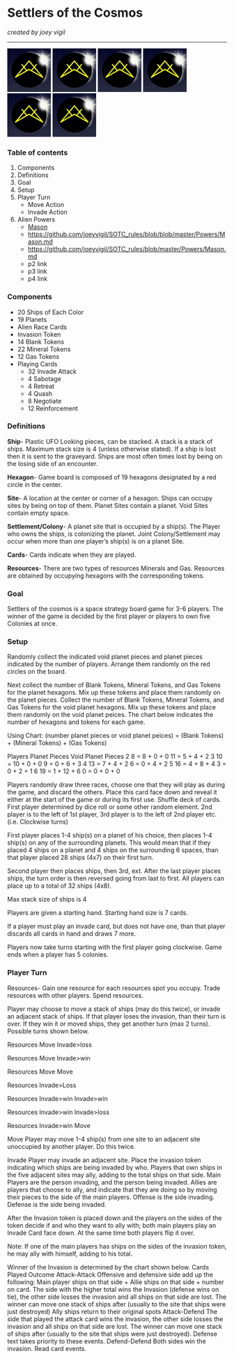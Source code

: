 # Settlers of the Cosmos 
*created by joey vigil*

---

![alt text](https://github.com/joeyvigil/SOTC_rules/blob/master/images/logo2.png?raw=true "Logo") ![alt text](https://github.com/joeyvigil/SOTC_rules/blob/master/images/logo2.png?raw=true "Logo") ![alt text](https://github.com/joeyvigil/SOTC_rules/blob/master/images/logo2.png?raw=true "Logo") ![alt text](https://github.com/joeyvigil/SOTC_rules/blob/master/images/logo2.png?raw=true "Logo") ![alt text](https://github.com/joeyvigil/SOTC_rules/blob/master/images/logo2.png?raw=true "Logo") ![alt text](https://github.com/joeyvigil/SOTC_rules/blob/master/images/logo2.png?raw=true "Logo") 

### Table of contents
1. Components
2. Definitions
3. Goal
4. Setup
5. Player Turn
   * Move Action
   * Invade Action
6. Alien Powers
   * [Mason](../master/Powers/Mason.md)
   * https://github.com/joeyvigil/SOTC_rules/blob/blob/master/Powers/Mason.md
   * https://github.com/joeyvigil/SOTC_rules/blob/master/Powers/Mason.md
   * p2 link
   * p3 link
   * p4 link
### Components
* 20 Ships of Each Color
* 19 Planets
* Alien Race Cards
* Invasion Token
* 14 Blank Tokens
* 22 Mineral Tokens
* 12 Gas Tokens
* Playing Cards
  * 32 Invade Attack
  * 4 Sabotage
  * 4 Retreat
  * 4 Quash
  * 8 Negotiate
  * 12 Reinforcement
### Definitions
**Ship**- Plastic UFO Looking pieces, can be stacked. A stack is a stack of ships. Maximum stack size is 4 (unless otherwise stated). If a ship is lost then it is sent to the graveyard. Ships are most often times lost by being on the losing side of an encounter.

**Hexagon**- Game board is composed of 19 hexagons designated by a red circle in the center.  

**Site**- A location at the center or corner of a hexagon. Ships can occupy sites by being on top of them. Planet Sites contain a planet. Void Sites contain empty space.

**Settlement/Colony**- A planet site that is occupied by a ship(s). The Player who owns the ships, is colonizing the planet. Joint Colony/Settlement may occur when more than one player’s ship(s) is on a planet Site. 

**Cards**- Cards indicate when they are played. 

**Resources**- There are two types of resources Minerals and Gas. Resources are obtained by occupying hexagons with the corresponding tokens. 


### Goal
Settlers of the cosmos is a space strategy board game for 3-6 players. The winner of the game is decided by the first player or players to own five Colonies at once.

### Setup 
Randomly collect the indicated void planet pieces and planet pieces indicated by the number of players. Arrange them randomly on the red circles on the board. 
 
Next collect the number of Blank Tokens, Mineral Tokens, and Gas Tokens for the planet hexagons. Mix up these tokens and place them randomly on the planet pieces. Collect the number of Blank Tokens, Mineral Tokens, and Gas Tokens for the void planet hexagons. Mix up these tokens and place them randomly on the void planet peices. The chart below indicates the number of hexagons and tokens for each game.

Using Chart:  (number planet pieces or void planet peices) = (Blank Tokens) + (Mineral Tokens) + (Gas Tokens) 
 
 
Players	Planet Pieces	Void Planet Pieces 
2	8 = 8 + 0 + 0	11 = 5 + 4 + 2
3	10 = 10 + 0 + 0	9 = 0 + 6 + 3
4	13 = 7 + 4 + 2	6 = 0 + 4 + 2
5	16 = 4 + 8 + 4	3 = 0 + 2 + 1
6	19 = 1 + 12 + 6	0 = 0 + 0 + 0

Players randomly draw three races, choose one that they will play as during the game, and discard the others. Place this card face down and reveal it either at the start of the game or during its first use. Shuffle deck of cards. First player determined by dice roll or some other random element. 2nd player is to the left of 1st player, 3rd player is to the left of 2nd player etc. (i.e. Clockwise turns)

First player places 1-4 ship(s) on a planet of his choice, then places 1-4 ship(s) on any of the surrounding planets. This would mean that if they placed 4 ships on a planet and 4 ships on the surrounding 6 spaces, than that player placed 28 ships (4x7) on their first turn. 

Second player then places ships, then 3rd, ext. After the last player places ships, the turn order is then reversed going from last to first. All players can place up to a total of 32 ships (4x8). 

Max stack size of ships is 4

Players are given a starting hand. Starting hand size is 7 cards. 

If a player must play an invade card, but does not have one, than that player discards all cards in hand and draws 7 more.

Players now take turns starting with the first player going clockwise. Game ends when a player has 5 colonies. 

### Player Turn

Resources- Gain one resource for each resources spot you occupy. Trade resources with other players. Spend resources. 

Player may choose to move a stack of ships (may do this twice), or invade an adjacent stack of ships. If that player loses the invasion, than their turn is over. If they win it or moved ships, they get another turn (max 2 turns). Possible turns shown below.

Resources
Move 
Invade>loss

Resources
Move 
Invade>win

Resources
Move
Move

Resources
Invade>Loss

Resources
Invade>win
Invade>win

Resources
Invade>win
Invade>loss

Resources
Invade>win
Move


Move
Player may move 1-4 ship(s) from one site to an adjacent site unoccupied by another player. Do this twice.

Invade
Player may invade an adjacent site. Place the invasion token indicating which ships are being invaded by who. Players that own ships in the five adjacent sites may ally, adding to the total ships on that side. Main Players are the person invading, and the person being invaded. Allies are players that choose to ally, and indicate that they are doing so by moving their pieces to the side of the main players. Offense is the side invading. Defense is the side being invaded.  

After the Invasion token is placed down and the players on the sides of the token decide if and who they want to ally with; both main players play an Invade Card face down. At the same time both players flip it over. 

Note: If one of the main players has ships on the sides of the invasion token, he may ally with himself, adding to his total. 


Winner of the Invasion is determined by the chart shown below.
Cards Played	Outcome
Attack-Attack	Offensive and defensive side add up the following: Main player ships on that side + Allie ships on that side + number on card. The side with the higher total wins the Invasion (defense wins on tie), the other side losses the invasion and all ships on that side are lost. The winner can move one stack of ships after (usually to the site that ships were just destroyed) Ally ships return to their original spots
Attack-Defend	The side that played the attack card wins the invasion, the other side losses the invasion and all ships on that side are lost. The winner can move one stack of ships after (usually to the site that ships were just destroyed). Defense text takes priority to these events.
Defend-Defend	Both sides win the invasion. Read card events.